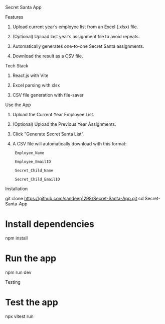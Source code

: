 
Secret Santa App

Features

1. Upload current year’s employee list from an Excel (.xlsx) file.

2. (Optional) Upload last year’s assignment file to avoid repeats.

3. Automatically generates one-to-one Secret Santa assignments.

4. Download the result as a CSV file.

Tech Stack

1. React.js with Vite

2. Excel parsing with xlsx

3. CSV file generation with file-saver

Use the App

1. Upload the Current Year Employee List.

2. (Optional) Upload the Previous Year Assignments.

3. Click "Generate Secret Santa List".

4. A CSV file will automatically download with this format:

        Employee_Name

        Employee_EmailID

        Secret_Child_Name

        Secret_Child_EmailID

Installation

 git clone https://github.com/sandeep1298/Secret-Santa-App.git
 cd Secret-Santa-App

# Install dependencies
npm install

# Run the app
npm run dev

Testing 

# Test the app
npx vitest run